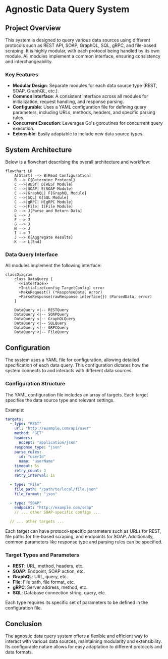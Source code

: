 # Agnostic Data Query System

## Project Overview

This system is designed to query various data sources using different protocols such as REST API, SOAP, GraphQL, SQL, gRPC, and file-based scraping. It is highly modular, with each protocol being handled by its own module. All modules implement a common interface, ensuring consistency and interchangeability.

### Key Features

- **Modular Design**: Separate modules for each data source type (REST, SOAP, GraphQL, etc.).
- **Common Interface**: A consistent interface across all modules for initialization, request handling, and response parsing.
- **Configurable**: Uses a YAML configuration file for defining query parameters, including URLs, methods, headers, and specific parsing rules.
- **Concurrent Execution**: Leverages Go's goroutines for concurrent query execution.
- **Extensible**: Easily adaptable to include new data source types.

## System Architecture

Below is a flowchart describing the overall architecture and workflow:

```mermaid
flowchart LR
    A[Start] --> B[Read Configuration]
    B --> C{Determine Protocol}
    C -->|REST| D[REST Module]
    C -->|SOAP| E[SOAP Module]
    C -->|GraphQL| F[GraphQL Module]
    C -->|SQL| G[SQL Module]
    C -->|gRPC| H[gRPC Module]
    C -->|File| I[File Module]
    D --> J[Parse and Return Data]
    E --> J
    F --> J
    G --> J
    H --> J
    I --> J
    J --> K[Aggregate Results]
    K --> L[End]
```

### Data Query Interface

All modules implement the following interface:

```mermaid
classDiagram
    class DataQuery {
      <<interface>>
      +Initialize(config TargetConfig) error
      +MakeRequest() (*ResponseData, error)
      +ParseResponse(rawResponse interface{}) (ParsedData, error)
    }

    DataQuery <|-- RESTQuery
    DataQuery <|-- SOAPQuery
    DataQuery <|-- GraphQLQuery
    DataQuery <|-- SQLQuery
    DataQuery <|-- GRPCQuery
    DataQuery <|-- FileQuery
```

## Configuration

The system uses a YAML file for configuration, allowing detailed specification of each data query. This configuration dictates how the system connects to and interacts with different data sources.

### Configuration Structure

The YAML configuration file includes an array of targets. Each target specifies the data source type and relevant settings.

Example:

```yaml
targets:
  - type: "REST"
    url: "http://example.com/api/user"
    method: "GET"
    headers:
      Accept: "application/json"
    response_type: "json"
    parse_rules:
      id: "userId"
      name: "userName"
    timeout: 5s
    retry_count: 3
    retry_interval: 1s

  - type: "File"
    file_path: "/path/to/local/file.json"
    file_format: "json"

  - type: "SOAP"
    endpoint: "http://example.com/soap"
    // ... other SOAP-specific configs ...

  // ... other targets ...
```

Each target can have protocol-specific parameters such as URLs for REST, file paths for file-based scraping, and endpoints for SOAP. Additionally, common parameters like response type and parsing rules can be specified.

### Target Types and Parameters

- **REST**: URL, method, headers, etc.
- **SOAP**: Endpoint, SOAP action, etc.
- **GraphQL**: URL, query, etc.
- **File**: File path, file format, etc.
- **gRPC**: Server address, method, etc.
- **SQL**: Database connection string, query, etc.

Each type requires its specific set of parameters to be defined in the configuration file.

## Conclusion

The agnostic data query system offers a flexible and efficient way to interact with various data sources, maintaining modularity and extensibility. Its configurable nature allows for easy adaptation to different protocols and data formats.
